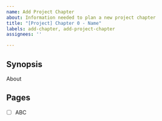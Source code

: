 ```yaml
---
name: Add Project Chapter
about: Information needed to plan a new project chapter
title: "[Project] Chapter 0 - Name"
labels: add-chapter, add-project-chapter
assignees: ''

---
```


## Synopsis

About

## Pages

- [ ] ABC
